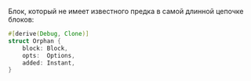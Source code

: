 Блок, который не имеет известного предка в самой длинной цепочке блоков:
```rust
#[derive(Debug, Clone)]
struct Orphan {
	block: Block,
	opts:  Options,
	added: Instant,
}
```
